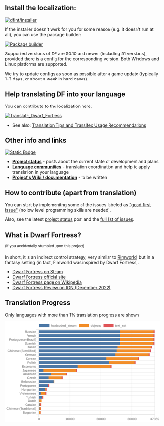 ## Install the localization:

[![dfint/installer](https://img.shields.io/badge/dfint%2Finstaller-forestgreen?style=for-the-badge)
](https://github.com/dfint/installer)

If the installer doesn't work for you for some reason (e.g. it doesn't run at all), you can use the package builder:

[![Package builder](https://img.shields.io/badge/Package%20builder-blue?style=for-the-badge)
](https://dfint-package-build.streamlit.app/)

Supported versions of DF are 50.10 and newer (including 51 versions), provided there is a config for the corresponding version. Both Windows and Linux platforms are supported.

We try to update configs as soon as possible after a game update (typically 1-3 days, or about a week in hard cases).

## Help translating DF into your language

You can contribute to the localization here:

[![Translate_Dwarf_Fortress](https://img.shields.io/badge/Translate_Dwarf_Fortress-blue?style=for-the-badge&logo=transifex)](https://app.transifex.com/dwarf-fortress-translation/dwarf-fortress-steam)

* See also: [Translation Tips and Transifex Usage Recommendations](https://github.com/dfint/.github/wiki/Translation-Tips-and-Transifex-Usage-Recommendations)

## Other info and links

[![Static Badge](https://img.shields.io/badge/discussions-8A2BE2?style=for-the-badge&logo=github)](https://github.com/dfint/.github/discussions)

* [**Project status**](https://github.com/orgs/dfint/discussions?discussions_q=label%3Aproject-status) - posts about the current state of development and plans
* [**Language communities**](https://github.com/orgs/dfint/discussions/10) - translation coordination and help to apply translation in your language
* [**Project's Wiki / documentation**](https://github.com/dfint/.github/wiki) - to be written

## How to contribute (apart from translation)

You can start by implemenitng some of the issues labeled as ["good first issue"](https://github.com/search?q=org%3Adfint%20is%3Aissue%20is%3Aopen%20label%3A%22good%20first%20issue%22%20&type=issues) (no low level programming skills are needed).

Also, see the latest [project status](https://github.com/orgs/dfint/discussions?discussions_q=label%3Aproject-status) post and the [full list of issues](https://github.com/search?q=org%3Adfint+is%3Aissue+is%3Aopen+archived%3Afalse&type=issues).

## What is Dwarf Fortress?

<sup>(if you accidentally stumbled upon this project)</sup>

In short, it is an indirect control strategy, very similar to [Rimworld](https://store.steampowered.com/app/294100/RimWorld/), but in a fantasy setting (in fact, Rimworld was inspired by Dwarf Fortress).

* [Dwarf Fortress on Steam](https://store.steampowered.com/app/975370/Dwarf_Fortress/)
* [Dwarf Fortress official site](https://www.bay12games.com/dwarves/)
* [Dwarf Fortress page on Wikipedia](https://en.wikipedia.org/wiki/Dwarf_Fortress)
* [Dwarf Fortress Review on IGN (December 2022)](https://www.ign.com/articles/dwarf-fortress-review)

## Translation Progress

Only languages with more than 1% translation progress are shown

[![Chart][1]][2]

  [1]: https://raw.githubusercontent.com/dfint/df_translation_stats/main/diagrams/dwarf-fortress-steam-short.svg
  [2]: https://app.transifex.com/dwarf-fortress-translation/dwarf-fortress-steam
